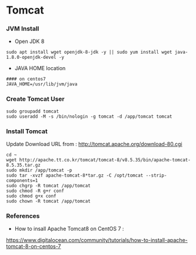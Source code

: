 # Tomcat


### JVM Install

- Open JDK 8
~~~
sudo apt install wget openjdk-8-jdk -y || sudo yum install wget java-1.8.0-openjdk-devel -y
~~~

- JAVA HOME location
~~~
#### on centos7
JAVA_HOME=/usr/lib/jvm/java

~~~

### Create Tomcat User
~~~
sudo groupadd tomcat
sudo useradd -M -s /bin/nologin -g tomcat -d /app/tomcat tomcat
~~~

### Install Tomcat

Update Download URL from : http://tomcat.apache.org/download-80.cgi
~~~
cd ~
wget http://apache.tt.co.kr/tomcat/tomcat-8/v8.5.35/bin/apache-tomcat-8.5.35.tar.gz
sudo mkdir /app/tomcat -p
sudo tar -xvzf apache-tomcat-8*tar.gz -C /opt/tomcat --strip-components=1
sudo chgrp -R tomcat /app/tomcat
sudo chmod -R g+r conf
sudo chmod g+x conf
sudo chown -R tomcat /app/tomcat
~~~




### References
- How to insall Apache Tomcat8 on CentOS 7 :

https://www.digitalocean.com/community/tutorials/how-to-install-apache-tomcat-8-on-centos-7

